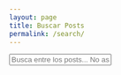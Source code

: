 ```yaml
---
layout: page
title: Buscar Posts
permalink: /search/
---
```



<div id="search-container">
    <input id="search-input" type="text" class="search-terminal" placeholder="Busca entre los posts... No aseguro que encuentres nada">
    <ul id="results-container"></ul>
</div>


<script src="{{ site.baseurl }}/assets/simple-jekyll-search.min.js" type="text/javascript"></script>

<script>
    SimpleJekyllSearch({
    searchInput: document.getElementById('search-input'),
    resultsContainer: document.getElementById('results-container'),
    searchResultTemplate: '<div style="text-align: left !important;"><a href="{url}"><h1 style="text-align:left !important;">{title}</h1></a><span style="text-align:left !important;">{date}</span></div>',
    json: '{{ site.baseurl }}/search.json'
    });
</script>
